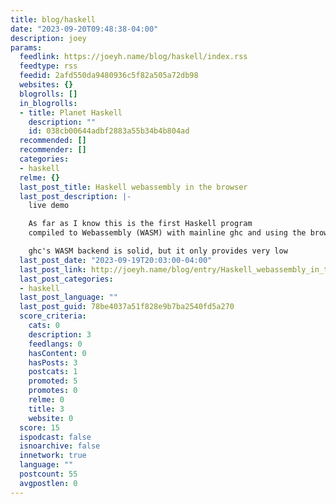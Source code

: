 ```yaml
---
title: blog/haskell
date: "2023-09-20T09:48:38-04:00"
description: joey
params:
  feedlink: https://joeyh.name/blog/haskell/index.rss
  feedtype: rss
  feedid: 2afd550da9480936c5f82a505a72db98
  websites: {}
  blogrolls: []
  in_blogrolls:
  - title: Planet Haskell
    description: ""
    id: 038cb00644adbf2883a55b34b4b804ad
  recommended: []
  recommender: []
  categories:
  - haskell
  relme: {}
  last_post_title: Haskell webassembly in the browser
  last_post_description: |-
    live demo

    As far as I know this is the first Haskell program
    compiled to Webassembly (WASM) with mainline ghc and using the browser DOM.

    ghc's WASM backend is solid, but it only provides very low
  last_post_date: "2023-09-19T20:03:00-04:00"
  last_post_link: http://joeyh.name/blog/entry/Haskell_webassembly_in_the_browser/
  last_post_categories:
  - haskell
  last_post_language: ""
  last_post_guid: 78be4037a51f828e9b7ba2540fd5a270
  score_criteria:
    cats: 0
    description: 3
    feedlangs: 0
    hasContent: 0
    hasPosts: 3
    postcats: 1
    promoted: 5
    promotes: 0
    relme: 0
    title: 3
    website: 0
  score: 15
  ispodcast: false
  isnoarchive: false
  innetwork: true
  language: ""
  postcount: 55
  avgpostlen: 0
---
```

